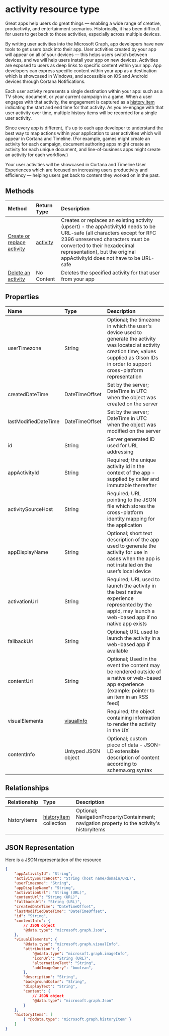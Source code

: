 # activity resource type

Great apps help users do great things — enabling a wide range of creative, productivity, and entertainment scenarios. Historically, it has been difficult for users to get back to those activities, especially across multiple devices.

By writing user activities into the Microsoft Graph, app developers have new tools to get users back into their app. User activities created by your app will appear on all of your devices — this helps users switch between devices, and we will help users install your app on new devices. Activities are exposed to users as deep links to specific content within your app. App developers can express specific content within your app as a destination which is showcased in Windows, and accessible on iOS and Android devices through Cortana Notifications.

Each user activity represents a single destination within your app: such as a TV show, document, or your current campaign in a game. When a user engages with that activity, the engagement is captured as a [history item](projectrome_historyitem.md) indicating the start and end time for that activity. As you re-engage with that user activity over time, multiple history items will be recorded for a single user activity.

Since every app is different, it's up to each app developer to understand the best way to map actions within your application to user activities which will appear in Cortana and Timeline. (For example, games might create an activity for each campaign, document authoring apps might create an activity for each unique document, and line-of-business apps might create an activity for each workflow.)

Your user activities will be showcased in Cortana and Timeline User Experiences which are focused on increasing users productivity and efficiency — helping users get back to content they worked on in the past.

## Methods

|Method | Return Type | Description|
|:------|:------------|:-----------|
|[Create or replace activity](../api/projectrome_put_activity.md) | [activity](projectrome_activity.md) |Creates or replaces an existing activity (upsert) - the appActivityId needs to be URL-safe (all characters except for RFC 2396 unreserved characters must be converted to their hexadecimal representation), but the original appActivityId does not have to be URL-safe |
|[Delete an activity](../api/projectrome_delete_activity.md) | No Content | Deletes the specified activity for that user from your app|

## Properties

|Name | Type | Description|
|:----|:-----|:-----------|
|userTimezone | String | Optional; the timezone in which the user's device used to generate the activity was located at activity creation time; values supplied as Olson IDs in order to support cross-platform representation|
|createdDateTime | DateTimeOffset | Set by the server; DateTime in UTC when the object was created on the server |
|lastModifiedDateTime | DateTimeOffset | Set by the server; DateTime in UTC when the object was modified on the server |
|id | String | Server generated ID used for URL addressing|
|appActivityId | String | Required; the unique activity id in the context of the app - supplied by caller and immutable thereafter|
|activitySourceHost | String | Required; URL pointing to the JSON file which stores the cross-platform identity mapping for the application|
|appDisplayName | String | Optional; short text description of the app used to generate the activity for use in cases when the app is not installed on the user’s local device|
|activationUrl | String | Required; URL used to launch the activity in the best native experience represented by the appId, may launch a web-based app if no native app exists|
|fallbackUrl | String | Optional; URL used to launch the activity in a web-based app if available|
|contentUrl | String | Optional; Used in the event the content may be rendered outside of a native or web-based app experience (example: pointer to an item in an RSS feed)|
|visualElements| [visualInfo](../resources/projectrome_visualinfo.md) | Required; the object containing information to render the activity in the UX
|contentInfo | Untyped JSON object | Optional; custom piece of data - JSON-LD extensible description of content according to schema.org syntax|

## Relationships

|Relationship | Type | Description|
|:------------|:-----|:-----------|
| historyItems| [historyItem](../resources/projectrome_historyitem.md) collection | Optional; NavigationProperty/Containment; navigation property to the activity's historyItems|

## JSON Representation

Here is a JSON representation of the resource

<!-- {
  "blockType": "resource",
  "optionalProperties": [
    "userTimezone",
    "appDisplayName",
    "fallbackUrl",
    "contentUrl",
    "contentInfo",
    "visualElements.attribution",
    "visualElements.description",
    "visualElements.backgroundColor",
    "visualElements.content",
    "historyItems"
  ],
  "@odata.type": "microsoft.graph.activity"
}-->

```json
{
    "appActivityId": "String",
    "activitySourceHost": "String (host name/domain/URL)",
    "userTimezone": "String",
    "appDisplayName": "String",
    "activationUrl": "String (URL)",
    "contentUrl": "String (URL)",
    "fallbackUrl": "String (URL)",
    "createdDateTime": "DateTimeOffset",
    "lastModifiedDateTime": "DateTimeOffset",
    "id": "String",
    "contentInfo": {
        // JSON object
        "@data.type": "microsoft.graph.Json",
    },
    "visualElements": {
        "@data.type": "microsoft.graph.visualInfo",
        "attribution": {
            "@odata.type": "microsoft.graph.imageInfo",
            "iconUrl": "String (URL)",
            "alternativeText": "String",
            "addImageQuery": "boolean",
        },
        "description": "String",
        "backgroundColor": "String",
        "displayText": "String",
        "content": {
            // JSON object
            "@data.type": "microsoft.graph.Json"
        }
    },
    "historyItems": [
        { "@odata.type": "microsoft.graph.historyItem" }
    ]
}
```

<!-- uuid: 8fcb5dbc-d5aa-4681-8e31-b001d5168d79
2017-06-07 14:57:30 UTC -->
<!-- {
  "type": "#page.annotation",
  "description": "activity resource",
  "keywords": "",
  "section": "documentation",
  "tocPath": ""
}-->
